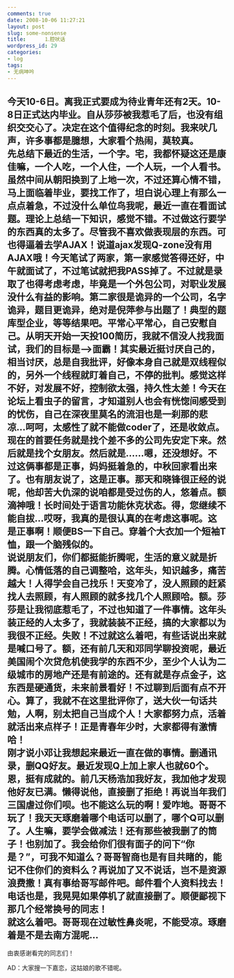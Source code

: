 ```yaml
---
comments: true
date: 2008-10-06 11:27:21
layout: post
slug: some-nonsense
title: 　　　⒈腔吠话
wordpress_id: 29
categories:
- log
tags:
- 无病呻吟
---
```


今天10-6日。离我正式要成为待业青年还有2天。10-8日正式达内毕业。自从莎莎被我惹毛了后，也没有组织交交心了。决定在这个值得纪念的时刻。我来吠几声，许多事都是臆想，大家看个热闹，莫较真。   
先总结下最近的生活，一个字。宅，我都怀疑这还是康佳嘛，一个人吃，一个人住，一个人玩，一个人看书。虽然中间从朝阳换到了上地一次，不过还算心情不错，马上面临着毕业，要找工作了，坦白说心理上有那么一点点着急，不过没什么单位鸟我呢，最近一直在看面试题。理论上总结一下知识，感觉不错。不过做这行要学的东西真的太多了。尽管我不喜欢做表现层的东西。可也得逼着去学AJAX！说道ajax发现Q-zone没有用AJAX哦！今天笔试了两家，第一家感觉答得还好，中午就面试了，不过笔试就把我PASS掉了。不过就是录取了也得考虑考虑，毕竟是一个外包公司，对职业发展没什么有益的影响。第二家很是诡异的一个公司，名字诡异，题目更诡异，绝对是倪萍参与出题了！典型的题库型企业，等等结果吧。平常心平常心，自己安慰自己。从明天开始一天投100简历，我就不信没人找我面试，我们的目标是-->面霸！其实最近挺讨厌自己的，相当讨厌，总是自我批评，好像本身自己就是双线程似的，另外一个线程就盯着自己，不停的批判。感觉这样不好，对发展不好，控制欲太强，持久性太差！今天在论坛上看虫子的留言，才知道别人也会有恍惚间感受到的忧伤，自己在深夜里莫名的流泪也是一刹那的悲凉...呵呵，太感性了就不能做coder了，还是收敛点。   
现在的首要任务就是找个差不多的公司先安定下来。然后就是找个女朋友。然后就是……嗯，还没想好。不过这俩事都是正事，妈妈挺着急的，中秋回家看出来了。也有朋友说了，这是正事。那天和晓锋很正经的说呢，他却苦大仇深的说咱都是受过伤的人，悠着点。额滴神哦！长时间处于语言功能休克状态。得，您继续不能自拔...哎呀，我真的是很认真的在考虑这事呢。这是正事啊！顺便BS一下自己。穿着个大衣加一个短袖T恤，跟一个脑残似的。   
说说朋友们，你们都挺能折腾呢，生活的意义就是折腾。心情低落的自己调整哈，这年头，知识越多，痛苦越大！人得学会自己找乐！天变冷了，没人照顾的赶紧找人去照顾，有人照顾的就多找几个人照顾哈。额。莎莎是让我彻底惹毛了，不过也知道了一件事情。这年头装正经的人太多了，我就装装不正经，搞的大家都以为我很不正经。失败！不过就这么着吧，有些话说出来就是喊口号了。额，还有前几天和邓同学聊投资呢，最近美国闹个次贷危机使我学的东西不少，至少个人认为二级城市的房地产还是有前途的。还有就是存点金子，这东西是硬通货，未来前景看好！不过聊到后面有点不开心。算了，我就不在这里批评你了，送大伙一句话共勉，人啊，别太把自己当成个人！大家都努力点，活着就活出来点样子！正是青春年少时，大家都得有激情哈！   
刚才说小邓让我想起来最近一直在做的事情。删通讯录，删QQ好友。最近发现Q上加上家人也就60个。恩，挺有成就的。前几天杨浩加我好友，我加他才发现他好友已满。懒得说他，直接删了拒绝！再说当年我们三国虐过你们呗。也不能这么玩的啊！爱咋地。哥哥不玩了！我天天琢磨着哪个电话可以删了，哪个Q可以删了。人生嘛，要学会做减法！还有那些被我删了的筒子！也别加了。我会给你们很有面子的问下“你是？”，可我不知道么？哥哥智商也是有目共睹的，能记不住你们的资料么？再说加了又不说话，岂不是资源浪费撒！真有事给哥写邮件吧。邮件看个人资料找去！电话也是，我晃晃如果停机了就直接删了。顺便鄙视下那几个经常换号的同志！   
就这么着吧。哥哥现在过敏性鼻炎呢，不能受凉。琢磨着是不是去南方混呢...   
-----------------   
由衷感谢看完的同志们！  
  
AD：大家搜一下嘉恋，这姑娘的歌不错呢。
